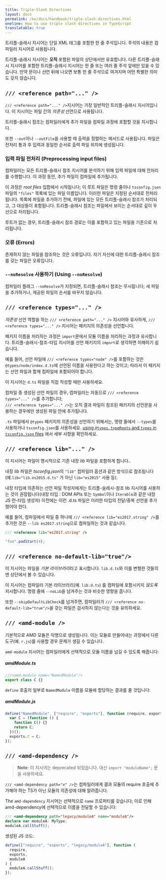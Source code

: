 ```yaml
---
title: Triple-Slash Directives
layout: docs
permalink: /ko/docs/handbook/triple-slash-directives.html
oneline: How to use triple slash directives in TypeScript
translatable: true
---
```


트리플-슬래시 지시어는 단일 XML 태그를 포함한 한 줄 주석입니다. 
주석의 내용은 컴파일러 지시어로 사용됩니다.

트리플-슬래시 지시어는 **오직** 포함된 파일의 상단에서만 유효합니다.
다른 트리플-슬래시 지시어를 포함한 트리플-슬래시 지시어는 한 줄 또는 여러 줄 주석 앞에만 있을 수 있습니다.
만약 문이나 선언 뒤에 나오면 보통 한 줄 주석으로 여겨지며 어떤 특별한 의미도 갖지 않습니다.

## `/// <reference path="..." />`

 `/// <reference path="..." />`지시어는 가장 일반적인 트리플-슬래시 지시어입니다. 
 이 지시어는 파일 간의 *의존성* 선언으로 사용됩니다.

트리플-슬래시 참조는 컴파일러에게 추가 파일을 컴파일 과정에 포함할 것을 지시합니다.

또한 `--out`이나 `--outFile`을 사용할 때 출력을 정렬하는 메서드로 사용됩니다. 
파일은 전처리 통과 후 입력과 동일한 순서로 출력 파일 위치에 생성됩니다.

### 입력 파일 전처리 (Preprocessing input files)

컴파일러는 모든 트리플-슬래시 참조 지시어를 분석하기 위해 입력 파일에 대해 전처리를 수행합니다. 
이 과정 동안, 추가 파일이 컴파일에 추가됩니다.

이 과정은 *root files* 집합에서 시작됩니다; 
이 루트 파일은 명령 줄이나 `tsconfig.json`파일의 `"files"` 목록에 있는 파일 이름입니다. 
이러한 파일은 지정된 순서대로 전처리됩니다. 
목록에 파일을 추가하기 전에,  파일에 있는 모든 트리플-슬래시 참조가 처리되고, 그 대상들이 포함됩니다. 
트리플-슬래시 참조는 파일에서 보이는 순서대로 깊이 우선으로 처리됩니다.

루트가 없는 경우, 트리플-슬래시 참조 경로는 이를 포함하고 있는 파일을 기준으로 처리됩니다.

### 오류 (Errors)

존재하지 않는 파일을 참조하는 것은 오류입니다. 
자기 자신에 대한 트리플-슬래시 참조를 갖는 파일은 오류입니다.

### `--noResolve` 사용하기 (Using `--noResolve`)

컴파일러 플래그 `--noResolve`가 지정되면, 트리플-슬래시 참조는 무시됩니다; 새 파일을 추가하거나, 제공된 파일의 순서를 바꾸지 않습니다.

## `/// <reference types="..." />`

*의존성* 선언 역할을 하는  `/// <reference path="..." />` 지시어와 유사하게,  `/// <reference types="..." />`  지시어는 패키지의 의존성을 선언합니다.

패키지 이름을 처리하는 과정은  `import`문에서 모듈 이름을 처리하는 과정과 유사합니다.
트리플-슬래시-참조-타입 지시어를 선언 패키지의 `import`로 생각하면 이해하기 쉽습니다.

예를 들어, 선언 파일에  `/// <reference types="node" />`를 포함하는 것은 `@types/node/index.d.ts`에 선언된 이름을 사용한다고 하는 것이고; 
따라서 이 패키지는 선언 파일과 함께 컴파일에 포함되어야 합니다.

이 지시어는  `d.ts` 파일을 직접 작성할 때만 사용하세요.

컴파일 중 생성된 선언 파일의 경우, 컴파일러는 자동으로  `/// <reference types="..." />`를 추가합니다;  
`/// <reference types="..." />`는 오직 결과 파일이 참조된 패키지의 선언문을 사용하는 경우에만 생성된 파일 안에 추가됩니다.

`.ts` 파일에서  `@types` 패키지의 의존성을 선언하기 위해서는, 명령 줄에서  `--types`를 사용하거나 `tsconfig.json`를 사용하세요.
[using `@types`, `typeRoots` and `types` in `tsconfig.json` files](/docs/handbook/tsconfig-json.html#types-typeroots-and-types) 에서 세부 사항을 확인하세요.

## `/// <reference lib="..." />`

이 지시어는 파일이 명시적으로 기존 내장 *lib* 파일을 포함하게 합니다..

내장 *lib* 파일은 *tsconfig.json*의 `"lib"` 컴파일러 옵션과 같은 방식으로 참조됩니다 (예.`lib="lib.es2015.d.ts"` 가 아닌 `lib="es2015"` 사용 등).

내장 타입에 의존하는 선언 파일 작성자에게는 트리플-슬래시-참조 lib 지시어를 사용하는 것이 권장됩니다(내장 타입 : DOM APIs 또는 `Symbol`이나 `Iterable`과 같은 내장 JS 런-타임 생성자) 이전에는 이런 .d.ts 파일은 이러한 타입의 전달/중복 선언을 추가했어야 한다.

예를 들어, 컴파일에서 파일 중 하나에  `/// <reference lib="es2017.string" />`를 추가한 것은  `--lib es2017.string`으로 컴파일하는 것과 같습니다.

```ts
/// <reference lib="es2017.string" />

"foo".padStart(4);
```

## `/// <reference no-default-lib="true"/>`

이 지시어는 파일을 *기본 라이브러리*라고 표시합니다. 
`lib.d.ts`와 이를 변형한 것들의 맨 상단에서 볼 수 있습니다.

이 지시어는 컴파일러 기본 라이브러리(예.  `lib.d.ts`) 를 컴파일에 포함시키지 *않도록*  지시합니다.
명령 줄에 `--noLib`을 넘겨주는 것과 비슷한 영향을 줍니다.

또한 `--skipDefaultLibCheck`를 넘겨주면, 컴파일러가  `/// <reference no-default-lib="true"/>`을 갖는 파일은 검사하지 않는다는 것을 유의하세요.

## `/// <amd-module />`

기본적으로 AMD 모듈은 익명으로 생성됩니다. 
이는 모듈로 만들어내는 과정에서 다른 도구(예. `r.js`)를 사용할 경우 문제가 생길 수 있습니다.

 `amd-module` 지시어는 컴파일러에게 선택적으로 모듈 이름을 넘길 수 있도록 해줍니다:

##### amdModule.ts

```ts
///<amd-module name="NamedModule"/>
export class C {}
```

 `define` 호출의 일부로 `NamedModule` 이름을 모듈에 할당하는 결과를 줄 것입니다:

##### amdModule.js

```js
define("NamedModule", ["require", "exports"], function (require, exports) {
  var C = (function () {
    function C() {}
    return C;
  })();
  exports.C = C;
});
```

## `/// <amd-dependency />`

> **Note**: 이 지시어는 deprecated 되었습니다. 대신 `import "moduleName";` 문을 사용하세요.

`/// <amd-dependency path="x" />`는 컴파일러에게 결과 모듈의 require 호출에 추가해야 하는 TS가 아닌 모듈의 의존성에 대해 알려줍니다.

The `amd-dependency` 지시어는 선택적으로  `name` 프로퍼티를 갖습니다; 이로 인해 amd-dependency에 선택적으로 이름을 전달할 수 있습니다:

```ts
/// <amd-dependency path="legacy/moduleA" name="moduleA"/>
declare var moduleA: MyType;
moduleA.callStuff();
```

생성된 JS 코드:

```js
define(["require", "exports", "legacy/moduleA"], function (
  require,
  exports,
  moduleA
) {
  moduleA.callStuff();
});
```
